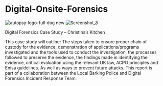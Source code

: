 # Digital-Onsite-Forensics

![autopsy-logo-full-dog new](https://github.com/Abdurr224/Digital-Onsite-Forensics/assets/166424757/c3afc481-b920-499f-8d67-1fdc23cdf542)
![Screenshot_8](https://github.com/Abdurr224/Digital-Onsite-Forensics/assets/166424757/01ddff1a-090a-4ec4-ae42-01d7a47e9d0f)

Digital Forensics Case Study – Christina’s Kitchen

This case study will outline: The steps taken to ensure proper chain of custody for the evidence, demonstration of applications/programs investigated and the tools used to conduct the investigation, the processes followed to preserve the evidence, the findings made in identifying the evidence, critical evaluation using the relevant UK law, ACPO principles and Enisa guidelines. As well as ways to prevent future attacks. This report is part of a collaboration between the Local Barking Police and Digital Forensics Incident Response Team.  




